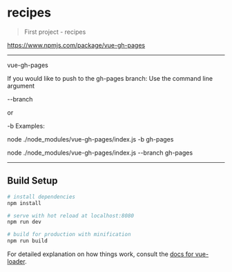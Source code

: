 # recipes

> First project - recipes

https://www.npmjs.com/package/vue-gh-pages

------------------------------------------------------------

vue-gh-pages

If you would like to push to the gh-pages branch:
Use the command line argument

--branch <branch>

or

-b <branch>
Examples:

node ./node_modules/vue-gh-pages/index.js -b gh-pages

node ./node_modules/vue-gh-pages/index.js --branch gh-pages

------------------------------------------------------------




## Build Setup

``` bash
# install dependencies
npm install

# serve with hot reload at localhost:8080
npm run dev

# build for production with minification
npm run build
```

For detailed explanation on how things work, consult the [docs for vue-loader](http://vuejs.github.io/vue-loader).
